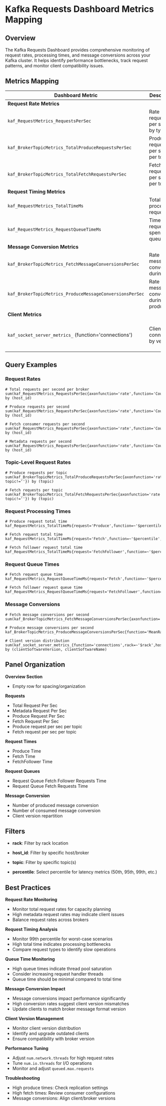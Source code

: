 # Kafka Requests Dashboard Metrics Mapping

## Overview

The Kafka Requests Dashboard provides comprehensive monitoring of request rates, processing times, and message conversions across your Kafka cluster. It helps identify performance bottlenecks, track request patterns, and monitor client compatibility issues.

## Metrics Mapping

| Dashboard Metric | Description | Attributes |
|-----------------|-----------|-------------|
| **Request Rate Metrics** |
| `kaf_RequestMetrics_RequestsPerSec` | Rate of requests per second by type | request={type} |
| `kaf_BrokerTopicMetrics_TotalProduceRequestsPerSec` | Produce requests per second per topic | topic={topic} |
| `kaf_BrokerTopicMetrics_TotalFetchRequestsPerSec` | Fetch requests per second per topic | topic={topic} |
| **Request Timing Metrics** |
| `kaf_RequestMetrics_TotalTimeMs` | Total time to process requests | request={type} |
| `kaf_RequestMetrics_RequestQueueTimeMs` | Time requests spend in queue | request={type} |
| **Message Conversion Metrics** |
| `kaf_BrokerTopicMetrics_FetchMessageConversionsPerSec` | Rate of message conversions during fetch | - |
| `kaf_BrokerTopicMetrics_ProduceMessageConversionsPerSec` | Rate of message conversions during produce | - |
| **Client Metrics** |
| `kaf_socket_server_metrics_` (function='connections') | Client connections by version | listener={listener}, clientSoftwareName={name}, clientSoftwareVersion={version} |

## Query Examples

### Request Rates
```promql
# Total requests per second per broker
sum(kaf_RequestMetrics_RequestsPerSec{axonfunction='rate',function='Count',rack=~'$rack',host_id=~'$host_id'}) by (host_id)

# Produce requests per second
sum(kaf_RequestMetrics_RequestsPerSec{axonfunction='rate',function='Count',request='Produce',rack=~'$rack',host_id=~'$host_id'}) by (host_id)

# Fetch consumer requests per second
sum(kaf_RequestMetrics_RequestsPerSec{axonfunction='rate',function='Count',request='FetchConsumer',rack=~'$rack',host_id=~'$host_id'}) by (host_id)

# Metadata requests per second
sum(kaf_RequestMetrics_RequestsPerSec{axonfunction='rate',function='Count',request='Metadata',rack=~'$rack',host_id=~'$host_id'}) by (host_id)
```

### Topic-Level Request Rates
```promql
# Produce requests per topic
sum(kaf_BrokerTopicMetrics_TotalProduceRequestsPerSec{axonfunction='rate',function='Count',rack=~'$rack',host_id=~'$host_id', topic!=''}) by (topic)

# Fetch requests per topic
sum(kaf_BrokerTopicMetrics_TotalFetchRequestsPerSec{axonfunction='rate',function='Count',rack=~'$rack',host_id=~'$host_id',topic=~'$topic', topic!=''}) by (topic)
```

### Request Processing Times
```promql
# Produce request total time
kaf_RequestMetrics_TotalTimeMs{request='Produce',function=~'$percentile',rack=~'$rack',host_id=~'$host_id'}

# Fetch request total time
kaf_RequestMetrics_TotalTimeMs{request='Fetch',function=~'$percentile',rack=~'$rack',host_id=~'$host_id'}

# Fetch follower request total time
kaf_RequestMetrics_TotalTimeMs{request='FetchFollower',function=~'$percentile',rack=~'$rack',host_id=~'$host_id'}
```

### Request Queue Times
```promql
# Fetch request queue time
kaf_RequestMetrics_RequestQueueTimeMs{request='Fetch',function=~'$percentile',rack=~'$rack',host_id=~'$host_id'}

# Fetch follower request queue time
kaf_RequestMetrics_RequestQueueTimeMs{request='FetchFollower',function=~'$percentile',rack=~'$rack',host_id=~'$host_id'}
```

### Message Conversions
```promql
# Fetch message conversions per second
sum(kaf_BrokerTopicMetrics_FetchMessageConversionsPerSec{axonfunction='rate',rack=~'$rack',host_id=~'$host_id'})

# Produce message conversions per second
kaf_BrokerTopicMetrics_ProduceMessageConversionsPerSec{function='MeanRate',rack=~'$rack',host_id=~'$host_id'}

# Client version distribution
sum(kaf_socket_server_metrics_{function='connections',rack=~'$rack',host_id=~'$host_id'}) by (clientSoftwareVersion, clientSoftwareName)
```

## Panel Organization

**Overview Section**

   - Empty row for spacing/organization

**Requests**

   - Total Request Per Sec
   - Metadata Request Per Sec
   - Produce Request Per Sec
   - Fetch Request Per Sec
   - Produce request per sec per topic
   - Fetch request per sec per topic

**Request Times**

   - Produce Time
   - Fetch Time
   - FetchFollower Time

**Request Queues**

   - Request Queue Fetch Follower Requests Time
   - Request Queue Fetch Requests Time

**Message Conversion**

   - Number of produced message conversion
   - Number of consumed message conversion
   - Client version repartition

## Filters

- **rack**: Filter by rack location

- **host_id**: Filter by specific host/broker

- **topic**: Filter by specific topic(s)

- **percentile**: Select percentile for latency metrics (50th, 95th, 99th, etc.)

## Best Practices

**Request Rate Monitoring**

   - Monitor total request rates for capacity planning
   - High metadata request rates may indicate client issues
   - Balance request rates across brokers

**Request Timing Analysis**

   - Monitor 99th percentile for worst-case scenarios
   - High total time indicates processing bottlenecks
   - Compare request types to identify slow operations

**Queue Time Monitoring**

   - High queue times indicate thread pool saturation
   - Consider increasing request handler threads
   - Queue time should be minimal compared to total time

**Message Conversion Impact**

   - Message conversions impact performance significantly
   - High conversion rates suggest client version mismatches
   - Update clients to match broker message format version

**Client Version Management**

   - Monitor client version distribution
   - Identify and upgrade outdated clients
   - Ensure compatibility with broker version

**Performance Tuning**

   - Adjust `num.network.threads` for high request rates
   - Tune `num.io.threads` for I/O operations
   - Monitor and adjust `queued.max.requests`

**Troubleshooting**

   - High produce times: Check replication settings
   - High fetch times: Review consumer configurations
   - Message conversions: Align client/broker versions